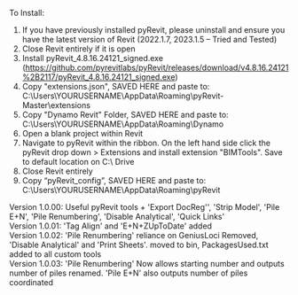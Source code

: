 To Install:

1.	If you have previously installed pyRevit, please uninstall and ensure you have the latest version of Revit (2022.1.7, 2023.1.5 – Tried and Tested)
2.	Close Revit entirely if it is open
3.	Install pyRevit_4.8.16.24121_signed.exe (https://github.com/pyrevitlabs/pyRevit/releases/download/v4.8.16.24121%2B2117/pyRevit_4.8.16.24121_signed.exe)
4.	Copy "extensions.json", SAVED HERE and paste to: C:\Users\YOURUSERNAME\AppData\Roaming\pyRevit-Master\extensions
5.	Copy "Dynamo Revit" Folder, SAVED HERE and paste to: C:\Users\YOURUSERNAME\AppData\Roaming\Dynamo
6.	Open a blank project within Revit
7.	Navigate to pyRevit within the ribbon. On the left hand side click the pyRevit drop down > Extensions and install extension "BIMTools". Save to default location on C:\ Drive
8.	Close Revit entirely
9.	Copy “pyRevit_config”, SAVED HERE and paste to: C:\Users\YOURUSERNAME\AppData\Roaming\pyRevit



Version 1.0.00: Useful pyRevit tools + 'Export DocReg'', 'Strip Model', 'Pile E+N', 'Pile Renumbering', 'Disable Analytical', 'Quick Links' \
Version 1.0.01: 'Tag Align' and 'E+N+ZUpToDate' added \
Version 1.0.02: 'Pile Renumbering' reliance on GeniusLoci Removed, 'Disable Analytical' and 'Print Sheets'. moved to bin, PackagesUsed.txt added to all custom tools \
Version 1.0.03: 'Pile Renumbering' Now allows starting number and outputs number of piles renamed. 'Pile E+N' also outputs number of piles coordinated


